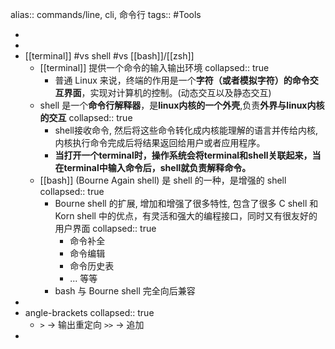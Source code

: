 alias:: commands/line, cli, 命令行
tags:: #Tools

-
-
- [[terminal]] #vs shell #vs [[bash]]/[[zsh]]
  - [[terminal]] 提供一个命令的输入输出环境
    collapsed:: true
    - 普通 Linux 来说，终端的作用是一个**字符（或者模拟字符）的命令交互界面**，实现对计算机的控制。(动态交互以及静态交互)
  - shell 是一个**命令行解释器**，是**linux内核的一个外壳**,负责**外界与linux内核的交互**
    collapsed:: true
    - shell接收命令, 然后将这些命令转化成内核能理解的语言并传给内核, 内核执行命令完成后将结果返回给用户或者应用程序。
    - **当打开一个terminal时，操作系统会将terminal和shell关联起来，当在terminal中输入命令后，shell就负责解释命令。**
  - [[bash]] (Bourne Again shell) 是 shell 的一种，是增强的 shell
    collapsed:: true
    - Bourne shell 的扩展, 增加和增强了很多特性, 包含了很多 C shell 和 Korn shell 中的优点，有灵活和强大的编程接口，同时又有很友好的用户界面
      collapsed:: true
      - 命令补全
      - 命令编辑
      - 命令历史表
      - ... 等等
    - bash 与 Bourne shell 完全向后兼容
-
- angle-brackets
  collapsed:: true
  - `>` -> 输出重定向
    `>>` -> 追加
-